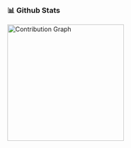 <!-- [![Github](https://img.shields.io/github/followers/sabzehparvar?label=Follow&style=social)](https://github.com/sabzehparvar) -->

### 📊 Github Stats
<div>
    <img height=263 src="https://github-readme-activity-graph.vercel.app/graph?username=sabzehparvar&theme=react-dark&layout=compact" alt="Contribution Graph" />
</div>

<!-- [![sabzehparvar github stats](https://github-readme-stats.vercel.app/api?username=sabzehparvar)](https://github.com/sabzehparvar) -->
